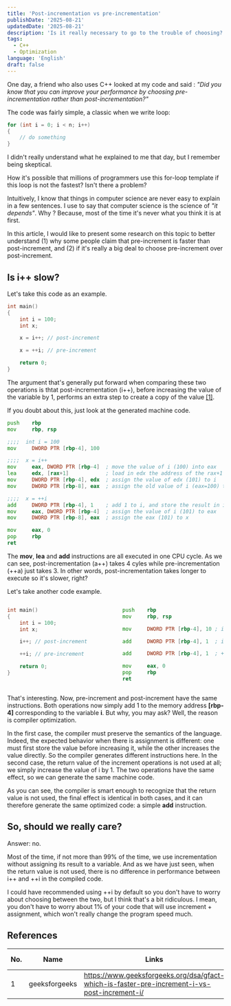 ```yaml
---
title: 'Post-incrementation vs pre-incrementation'
publishDate: '2025-08-21'
updatedDate: '2025-08-21'
description: 'Is it really necessary to go to the trouble of choosing?'
tags:
  - C++
  - Optimization
language: 'English'
draft: false
---
```


One day, a friend who also uses C++ looked at my code and said : 
*"Did you know that you can improve your performance by choosing pre-incrementation rather than post-incrementation?"*

The code was fairly simple, a classic when we write loop: 
```cpp
for (int i = 0; i < n; i++)
{
    // do something
}
```

I didn't really understand what he explained to me that day, but I remember being skeptical.

How it's possible that millions of programmers use this for-loop template if this loop is not the fastest? Isn't there a problem?

Intuitively, I know that things in computer science are never easy to explain in a few sentences.
I use to say that computer science is the science of *"it depends"*. Why ? Because, most of the time it's never what you think it is at first.

In this article, I would like to present some research on this topic to better understand (1) why some people claim that pre-increment is faster than post-increment, and (2) if it's really a big deal to choose pre-increment over post-increment.

## Is i++ slow?

Let's take this code as an example.

```cpp
int main()
{
    int i = 100;
    int x;

    x = i++; // post-increment

    x = ++i; // pre-increment

    return 0;
}
```


The argument that's generally put forward when comparing these two operations is thtat post-incrementation (i++), before increasing the value of the variable by 1, performs an extra step to create a copy of the value <a href="https://www.geeksforgeeks.org/dsa/gfact-which-is-faster-pre-increment-i-vs-post-increment-i/" target="_blank">[1]</a>.

If you doubt about this, just look at the generated machine code.

```asm
push    rbp
mov     rbp, rsp

;;;;  int i = 100
mov     DWORD PTR [rbp-4], 100          

;;;;  x = i++
mov     eax, DWORD PTR [rbp-4]  ; move the value of i (100) into eax
lea     edx, [rax+1]            ; load in edx the address of the rax+1 (101)
mov     DWORD PTR [rbp-4], edx  ; assign the value of edx (101) to i 
mov     DWORD PTR [rbp-8], eax  ; assign the old value of i (eax=100) to x

;;;;  x = ++i
add     DWORD PTR [rbp-4], 1    ; add 1 to i, and store the result in i
mov     eax, DWORD PTR [rbp-4]  ; assign the value of i (101) to eax
mov     DWORD PTR [rbp-8], eax  ; assign the eax (101) to x

mov     eax, 0
pop     rbp
ret
```

The **mov**, **lea** and **add** instructions are all executed in one CPU cycle. As we can see, post-incrementation (a++) takes 4 cyles while pre-incrementation (++a) just takes 3. In other words, post-incrementation takes longer to execute so it's slower, right?

Let's take another code example.

<div style="display: grid;grid-template-columns: repeat(2,minmax(0,1fr));gap: 2rem;">

```cpp
int main()
{
    int i = 100;
    int x;

    i++; // post-increment

    ++i; // pre-increment

    return 0;
}
```

```asm
push    rbp
mov     rbp, rsp

mov     DWORD PTR [rbp-4], 10 ; int i = 100

add     DWORD PTR [rbp-4], 1  ; i++

add     DWORD PTR [rbp-4], 1  ; ++i

mov     eax, 0
pop     rbp
ret
```

</div>

That's interesting. Now, pre-increment and post-increment have the same instructions. Both operations now simply add 1 to the memory address **[rbp-4]** corresponding to the variable **i**. But why, you may ask? Well, the reason is compiler optimization.

In the first case, the compiler must preserve the semantics of the language. Indeed, the expected behavior when there is assignment is different: one must first store the value before increasing it, while the other increases the value directly. So the compiler generates different instructions here.
In the second case, the return value of the increment operations is not used at all; we simply increase the value of i by 1. The two operations have the same effect, so we can generate the same machine code.

As you can see, the compiler is smart enough to recognize that the return value is not used, the final effect is identical in both cases, and it can therefore generate the same optimized code: a simple **add** instruction.


## So, should we really care?

Answer: no.

Most of the time, if not more than 99% of the time, we use incrementation without assigning its result to a variable. And as we have just seen, when the return value is not used, there is no difference in performance between i++ and ++i in the compiled code.

I could have recommended using ++i by default so you don't have to worry about choosing between the two, but I think that's a bit ridiculous. I mean, you don't have to worry about 1% of your code that will use increment + assignment, which won't really change the program speed much.


## References

| No. | Name          | Links                                                                                        | Consultation date |
| --- | ------------- | -------------------------------------------------------------------------------------------- | ----------------- |
| 1   | geeksforgeeks | https://www.geeksforgeeks.org/dsa/gfact-which-is-faster-pre-increment-i-vs-post-increment-i/ | 21/08/2025        |
